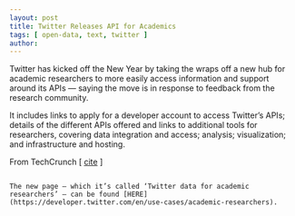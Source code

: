```yaml
---
layout: post
title: Twitter Releases API for Academics
tags: [ open-data, text, twitter ]
author:
---
```


Twitter  has kicked off the New Year by taking the wraps off a new hub for academic researchers to more easily access information and support around its APIs — saying the move is in response to feedback from the research community.

It includes links to apply for a developer account to access Twitter’s APIs;  details of the different APIs offered and links to additional tools for researchers, covering data integration and access; analysis; visualization; and infrastructure and hosting.

From TechCrunch [ [cite](https://techcrunch.com/2020/01/06/twitter-offers-more-support-to-researchers-to-keep-us-accountable/) ] 

~~~

The new page — which it’s called ‘Twitter data for academic researchers’ — can be found [HERE](https://developer.twitter.com/en/use-cases/academic-researchers).

